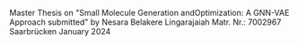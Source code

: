 Master Thesis on "Small Molecule Generation andOptimization: A GNN-VAE Approach submitted" 
by
Nesara Belakere Lingarajaiah
Matr. Nr.: 7002967
Saarbrücken
January 2024
